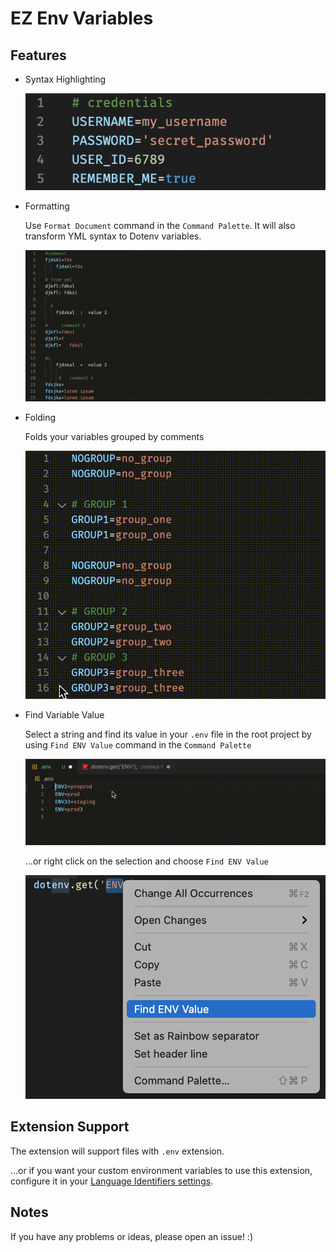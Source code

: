 # EZ Env Variables

## Features

* Syntax Highlighting

  ![syntax-highlighting](images/syntax-highlighting.png)

* Formatting

  Use `Format Document` command in the `Command Palette`. It will also transform YML syntax to Dotenv variables.

  ![formatting](images/formatting.gif)

* Folding

  Folds your variables grouped by comments

  ![folding](images/folding.gif)

* Find Variable Value

  Select a string and find its value in your `.env` file in the root project by using `Find ENV Value` command in the `Command Palette`

  ![find-env](images/find-env.gif)

  ...or right click on the selection and choose `Find ENV Value`

  ![find-env](images/find-env.png)

## Extension Support

The extension will support files with `.env` extension.

...or if you want your custom environment variables to use this extension, configure it in your [Language Identifiers settings](https://code.visualstudio.com/docs/languages/identifiers).

## Notes

If you have any problems or ideas, please open an issue! :)
